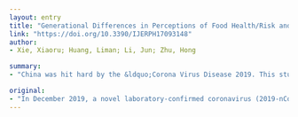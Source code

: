 ```yaml
---
layout: entry
title: "Generational Differences in Perceptions of Food Health/Risk and Attitudes toward Organic Food and Game Meat: The Case of the COVID-19 Crisis in China"
link: "https://doi.org/10.3390/IJERPH17093148"
author:
- Xie, Xiaoru; Huang, Liman; Li, Jun; Zhu, Hong

summary:
- "China was hit hard by the &ldquo;Corona Virus Disease 2019. This study is to explore health/risk perceptions of and attitudes toward healthy/risky food in the immediate context of food crisis. Results reveal that older generations have a more positive attitude and are more committed to organic food. Younger generations&rsquo; attitude toward game meat is more negative, whereas older generations attach more importance to it because of its nutritional and medicinal values."

original:
- "In December 2019, a novel laboratory-confirmed coronavirus (2019-nCoV) infection, which has caused clusters of severe illnesses, was first reported in Wuhan, the capital of Hubei province, China. This foodborne illness, which reportedly most likely originated in a seafood market where wild animals are sold illegally, has transmitted among humans through close contact, across the world. The aim of this study is to explore health/risk perceptions of and attitudes toward healthy/risky food in the immediate context of food crisis. More specifically, by using the data collected from 1008 respondents in January 2020, the time when China was hit hard by the &ldquo;Corona Virus Disease 2019&rdquo; (COVID-19), this study investigates the overall and different generational respondents&rsquo; health/risk perceptions of and attitudes toward organic food and game meat. The results reveal that, firstly, based on their food health and risk perceptions of healthy and risky food, the respondents&rsquo; general attitudes are positive toward organic food but relatively negative toward game meat. Secondly, older generations have a more positive attitude and are more committed to organic food. Younger generations&rsquo; attitude toward game meat is more negative whereas older generations attach more importance to it because of its nutritional and medicinal values. In addition, this research also indicates that the COVID-19 crisis influences the respondents&rsquo; perceptions of and attitudes toward organic food and game meat consumption. However, the likelihood of its impact on older generations&rsquo; future change in diets is smaller, which implies that older generations&rsquo; food beliefs are more stable."
---
```


